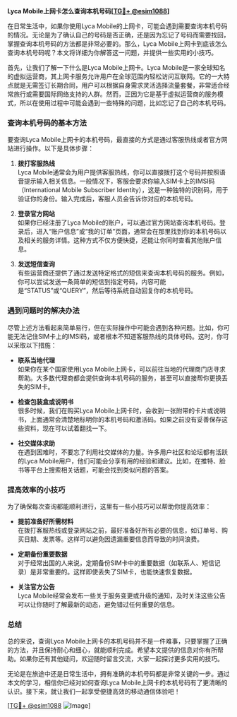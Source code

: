 **Lyca Mobile上网卡怎么查询本机号码[[TG💪+ @esim1088](https://t.me/s/esim1088)]**

在日常生活中，如果你使用Lyca Mobile的上网卡，可能会遇到需要查询本机号码的情况。无论是为了确认自己的号码是否正确，还是因为忘记了号码而需要找回，掌握查询本机号码的方法都是非常必要的。那么，Lyca Mobile上网卡到底该怎么查询本机号码呢？本文将详细为你解答这一问题，并提供一些实用的小技巧。

首先，让我们了解一下什么是Lyca Mobile上网卡。Lyca Mobile是一家全球知名的虚拟运营商，其上网卡服务允许用户在全球范围内轻松访问互联网。它的一大特点就是无需签订长期合同，用户可以根据自身需求灵活选择流量套餐，非常适合经常旅行或需要国际网络支持的人群。然而，正因为它是基于虚拟运营商的服务模式，所以在使用过程中可能会遇到一些特殊的问题，比如忘记了自己的本机号码。

### 查询本机号码的基本方法

要查询Lyca Mobile上网卡的本机号码，最直接的方式是通过客服热线或者官方网站进行操作。以下是具体步骤：

1. **拨打客服热线**  
   Lyca Mobile通常会为用户提供客服热线，你可以直接拨打这个号码并按照语音提示输入相关信息。一般情况下，客服会要求你输入SIM卡上的IMSI码（International Mobile Subscriber Identity），这是一种独特的识别码，用于验证你的身份。输入完成后，客服人员会告诉你对应的本机号码。

2. **登录官方网站**  
   如果你已经注册了Lyca Mobile的账户，可以通过官方网站查询本机号码。登录后，进入“账户信息”或“我的订单”页面，通常会在那里找到你的本机号码以及相关的服务详情。这种方式不仅方便快捷，还能让你同时查看其他账户信息。

3. **发送短信查询**  
   有些运营商还提供了通过发送特定格式的短信来查询本机号码的服务。例如，你可以尝试发送一条简单的短信到指定号码，内容可能是“STATUS”或“QUERY”，然后等待系统自动回复你的本机号码。

### 遇到问题时的解决办法

尽管上述方法看起来简单易行，但在实际操作中可能会遇到各种问题。比如，你可能无法记住SIM卡上的IMSI码，或者根本不知道客服热线的具体号码。这时，你可以采取以下措施：

- **联系当地代理**  
  如果你在某个国家使用Lyca Mobile上网卡，可以前往当地的代理商门店寻求帮助。大多数代理商都会提供查询本机号码的服务，甚至可以直接帮你更换丢失的SIM卡。

- **检查包装盒或说明书**  
  很多时候，我们在购买Lyca Mobile上网卡时，会收到一张附带的卡片或说明书，上面通常会清楚地标明你的本机号码和激活码。如果之前没有妥善保存这些资料，现在可以试着翻找一下。

- **社交媒体求助**  
  在遇到困难时，不要忘了利用社交媒体的力量。许多用户社区和论坛都有活跃的Lyca Mobile用户，他们可能会分享有用的经验和建议。比如，在推特、脸书等平台上搜索相关话题，可能会找到类似问题的答案。

### 提高效率的小技巧

为了确保每次查询都能顺利进行，这里有一些小技巧可以帮助你提高效率：

- **提前准备好所需材料**  
  在拨打客服热线或登录网站之前，最好准备好所有必要的信息，如订单号、购买日期、发票等。这样可以避免因遗漏重要信息而导致的时间浪费。

- **定期备份重要数据**  
  对于经常出国的人来说，定期备份SIM卡中的重要数据（如联系人、短信记录）是非常重要的。这样即使丢失了SIM卡，也能快速恢复数据。

- **关注官方公告**  
  Lyca Mobile经常会发布一些关于服务变更或升级的通知，及时关注这些公告可以让你随时了解最新的动态，避免错过任何重要的信息。

### 总结

总的来说，查询Lyca Mobile上网卡的本机号码并不是一件难事，只要掌握了正确的方法，并且保持耐心和细心，就能顺利完成。希望本文提供的信息对你有所帮助。如果你还有其他疑问，欢迎随时留言交流，大家一起探讨更多实用的技巧。

无论是在旅途中还是日常生活中，拥有准确的本机号码都是非常关键的一步。通过本文的学习，相信你已经对如何查询Lyca Mobile上网卡的本机号码有了更清晰的认识。接下来，就让我们一起享受便捷高效的移动通信体验吧！

[[TG💪+ @esim1088](https://t.me/s/esim1088) ![Image](https://i.postimg.cc/4NQfJmqS/Snipaste-2025-05-13-00-14-12.png)]